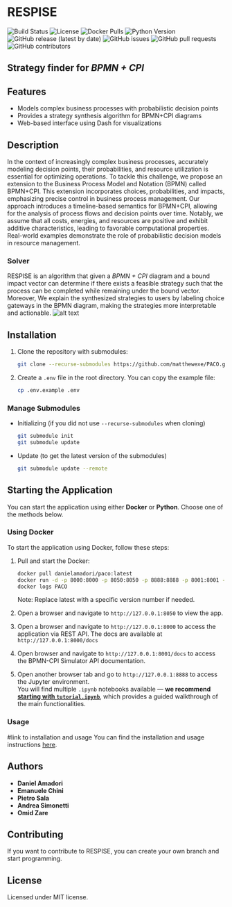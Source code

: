 # RESPISE
![Build Status](https://github.com/danielamadori/PACO/actions/workflows/tests.yml/badge.svg)
![License](https://img.shields.io/github/license/danielamadori/PACO)
![Docker Pulls](https://img.shields.io/docker/pulls/danielamadori/paco)
![Python Version](https://img.shields.io/badge/python-3.12%2B-blue)
![GitHub release (latest by date)](https://img.shields.io/github/v/release/danielamadori/PACO)
![GitHub issues](https://img.shields.io/github/issues/danielamadori/PACO)
![GitHub pull requests](https://img.shields.io/github/issues-pr/danielamadori/PACO)
![GitHub contributors](https://img.shields.io/github/contributors/danielamadori/PACO)


## Strategy finder for *BPMN + CPI*

## Features

- Models complex business processes with probabilistic decision points
- Provides a strategy synthesis algorithm for BPMN+CPI diagrams
- Web-based interface using Dash for visualizations

## Description

In the context of increasingly complex business processes, accurately modeling decision points, their probabilities, and resource utilization is essential for optimizing operations. To tackle this challenge, we propose an extension to the Business Process Model and Notation (BPMN) called BPMN+CPI. This extension incorporates choices, probabilities, and impacts, emphasizing precise control in business process management. Our approach introduces a timeline-based semantics for BPMN+CPI, allowing for the analysis of process flows and decision points over time. Notably, we assume that all costs, energies, and resources are positive and exhibit additive characteristics, leading to favorable computational properties. Real-world examples demonstrate the role of probabilistic decision models in resource management.

### Solver
RESPISE is an algorithm that given a *BPMN + CPI*  diagram and a bound impact vector can determine if there exists a feasible strategy such that the process can be completed while remaining under the bound vector. Moreover, We explain the synthesized strategies to users by labeling choice gateways in the BPMN diagram, making the strategies more interpretable and actionable.
![alt text](image.png)



## Installation
1. Clone the repository with submodules:
    ```bash
    git clone --recurse-submodules https://github.com/matthewexe/PACO.git
    ```
2. Create a `.env` file in the root directory. You can copy the example file:
    ```bash
    cp .env.example .env
    ```
   
### Manage Submodules
- Initializing (if you did not use `--recurse-submodules` when cloning)
    ```bash
    git submodule init
    git submodule update
    ```
- Update (to get the latest version of the submodules)
    ```bash
    git submodule update --remote
    ```

## Starting the Application
You can start the application using either **Docker** or **Python**. Choose one of the methods below.
### Using Docker

To start the application using Docker, follow these steps:

1. Pull and start the Docker:
    ```bash
    docker pull danielamadori/paco:latest
    docker run -d -p 8000:8000 -p 8050:8050 -p 8888:8888 -p 8001:8001 -it --name PACO danielamadori/paco:latest
    docker logs PACO
    ```
   Note: Replace latest with a specific version number if needed.

2. Open a browser and navigate to `http://127.0.0.1:8050` to view the app.
3. Open a browser and navigate to `http://127.0.0.1:8000` to access the application via REST API.
   The docs are available at `http://127.0.0.1:8000/docs`
4. Open browser and navigate to `http://127.0.0.1:8001/docs` to access the BPMN-CPI Simulator API documentation.
5. Open another browser tab and go to `http://127.0.0.1:8888` to access the Jupyter environment.  
   You will find multiple `.ipynb` notebooks available — **we recommend [starting with `tutorial.ipynb`](https://nbviewer.org/github/danielamadori/PACO/blob/main/tutorial.ipynb)**, which provides a guided walkthrough of the main functionalities.


### Usage
#link to installation and usage
You can find the installation and usage instructions [here](docs/installation_and_usage.md).

## Authors

* **Daniel Amadori**
* **Emanuele Chini**
* **Pietro Sala**
* **Andrea Simonetti**
* **Omid Zare**

## Contributing

If you want to contribute to RESPISE, you can create your own branch and start programming.

## License

Licensed under MIT license.
